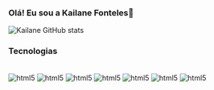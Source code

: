 ### Olá! Eu sou a Kailane Fonteles👐
![Kailane GitHub stats](https://github-readme-stats.vercel.app/api?username=lane-fonteles&show_icons=true&theme=radical)

### Tecnologias
<div style="display: inline_block"><br>
<img  align="center" alt ="html5"src="https://img.shields.io/badge/HTML5-E34F26?style=for-the-badge&logo=html5&logoColor=white">
<img  align="center" alt ="html5"src="https://img.shields.io/badge/CSS3-1572B6?style=for-the-badge&logo=css3&logoColor=whi">
<img  align="center" alt ="html5"src="https://img.shields.io/badge/PHP-777BB4?style=for-the-badge&logo=php&logoColor=white">
<img  align="center" alt ="html5"src="https://img.shields.io/badge/React-20232A?style=for-the-badge&logo=react&logoColor=61DAFB">
<img  align="center" alt ="html5"src="https://img.shields.io/badge/Angular-DD0031?style=for-the-badge&logo=angular&logoColor=white">
<img  align="center" alt ="html5"src="https://img.shields.io/badge/JavaScript-323330?style=for-the-badge&logo=javascript&logoColor=F7DF1E">
<img  align="center" alt ="html5"src="https://img.shields.io/badge/.NET-5C2D91?style=for-the-badge&logo=.net&logoColor=white">
<io/badge-badge&lrap&lo

</div>
